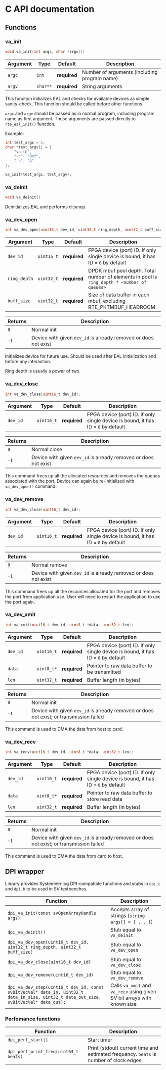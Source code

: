 # C API documentation

## Functions

### va_init

```c
void va_init(int argc, char *argv[])
```

| Argument | Type | Default | Description |
| -------- | ---- | ------- | ----------- |
| `argc` | `int` | **required** | Number of arguments (including program name) |
| `argv` | `char**` | **required** | String arguments |

This function initializes EAL and checks for available devices as simple sanity-check. This function should be called before other functions.

`argc` and `argv` should be passed as in normal program, including program name as first argument. These arguments are passed directly to `rte_eal_init()` function.

Example:

```c
int test_argc = 5;
char *test_argv[] = {
    "va_tb",
    "-c", "0xf",
    "-n", "4"
};

va_init(test_argc, test_argv);
```

### va_deinit

```c
void va_deinit()
```

Deinitializes EAL and performs cleanup.

### va_dev_open

```c
int va_dev_open(uint16_t dev_id, uint32_t ring_depth, uint32_t buff_size);
```

| Argument | Type | Default | Description |
| -------- | ---- | ------- | ----------- |
| `dev_id` | `uint16_t` | **required** | FPGA device (port) ID. If only single device is bound, it has ID = `0` by default |
| `ring_depth` | `uint32_t` | **required** | DPDK mbuf pool depth. Total number of elements in pool is `ring_depth * <number of queues>` |
| `buff_size` | `uint32_t` | **required** | Size of data buffer in each mbuf, excluding RTE_PKTMBUF_HEADROOM |

| Returns | Description |
| ------- | ----------- |
| `0` | Normal init |
| `-1` | Device with given `dev_id` is already removed or does not exist |

Initializes device for future use. Should be used after EAL initialization and before any interaction.

Ring depth is usually a power of two.

### va_dev_close

```c
int va_dev_close(uint16_t dev_id);
```

| Argument | Type | Default | Description |
| -------- | ---- | ------- | ----------- |
| `dev_id` | `uint16_t` | **required** | FPGA device (port) ID. If only single device is bound, it has ID = `0` by default |

| Returns | Description |
| ------- | ----------- |
| `0` | Normal close |
| `-1` | Device with given `dev_id` is already removed or does not exist |

This command frees up all the allocated resources and removes the queues associated with the port. Device can again be re-initialized with `va_dev_open()` command.

### va_dev_remove

```c
int va_dev_close(uint16_t dev_id);
```

| Argument | Type | Default | Description |
| -------- | ---- | ------- | ----------- |
| `dev_id` | `uint16_t` | **required** | FPGA device (port) ID. If only single device is bound, it has ID = `0` by default |

| Returns | Description |
| ------- | ----------- |
| `0` | Normal remove |
| `-1` | Device with given `dev_id` is already removed or does not exist |

This command frees up all the resources allocated for the port and removes the port from application use. User will need to restart the application to use the port again.

### va_dev_xmit

```c
int va_xmit(uint16_t dev_id, uint8_t *data, uint32_t len);
```

| Argument | Type | Default | Description |
| -------- | ---- | ------- | ----------- |
| `dev_id` | `uint16_t` | **required** | FPGA device (port) ID. If only single device is bound, it has ID = `0` by default |
| `data` | `uint8_t*` | **required** | Pointer to raw data buffer to be transmitted |
| `len` | `uint32_t` | **required** | Buffer length (in bytes)  |

| Returns | Description |
| ------- | ----------- |
| `0` | Normal init |
| `-1` | Device with given `dev_id` is already removed or does not exist; or transmission failed |

This command is used to DMA the data from host to card.

### va_dev_recv

```c
int va_recv(uint16_t dev_id, uint8_t *data, uint32_t len);
```

| Argument | Type | Default | Description |
| -------- | ---- | ------- | ----------- |
| `dev_id` | `uint16_t` | **required** | FPGA device (port) ID. If only single device is bound, it has ID = `0` by default |
| `data` | `uint8_t*` | **required** | Pointer to raw data buffer to store read data |
| `len` | `uint32_t` | **required** | Buffer length (in bytes)  |

| Returns | Description |
| ------- | ----------- |
| `0` | Normal init |
| `-1` | Device with given `dev_id` is already removed or does not exist; or transmission failed |

This command is used to DMA the data from card to host.

## DPI wrapper

Library provides SystemVerilog DPI-compatible functions and stubs in `dpi.c` and `dpi.h` to be used in SV testbenches.

| Function | Description |
| -------- | ----------- |
| `dpi_va_init(const svOpenArrayHandle args)` | Accepts array of strings (`string args[] = { ... }`) |
| `dpi_va_deinit()` | Stub equal to `va_deinit` |
| `dpi_va_dev_open(uint16_t dev_id, uint32_t ring_depth, uint32_t buff_size)` | Stub equal to `va_dev_open` |
| `dpi_va_dev_close(uint16_t dev_id)` | Stub equal to `va_dev_close` |
| `dpi_va_dev_remove(uint16_t dev_id)` | Stub equal to `va_dev_remove` |
| `dpi_va_dev_step(uint16_t dev_id, const svBitVecVal* data_in, uint32_t data_in_size, uint32_t data_out_size, svBitVecVal* data_out);` | Calls `va_xmit` and `va_recv` using given SV bit arrays with known size |

### Perfomance functions

| Function | Description |
| -------- | ----------- |
| `dpi_perf_start()` | Start timer |
| `dpi_perf_print_freq(uint64_t beats)` | Print (stdout) current time and estimated frequency. `beats` is number of clock edges |
